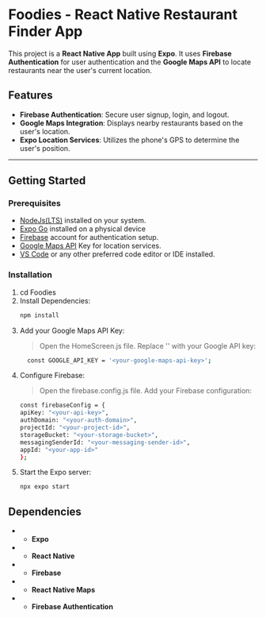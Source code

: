 # Foodies - React Native Restaurant Finder App

This project is a **React Native App** built using **Expo**. It uses **Firebase Authentication** for user authentication and the **Google Maps API** to locate restaurants near the user's current location.

## Features
- **Firebase Authentication**: Secure user signup, login, and logout.
- **Google Maps Integration**: Displays nearby restaurants based on the user's location.
- **Expo Location Services**: Utilizes the phone's GPS to determine the user's position.

---

## Getting Started

### Prerequisites
- [NodeJs(LTS)](https://nodejs.org/en) installed on your system.
- [Expo Go](https://expo.dev/go) installed on a physical device
- [Firebase](https://console.firebase.google.com/) account for authentication setup.
- [Google Maps API](https://console.cloud.google.com/) Key for location services.
- [VS Code](https://code.visualstudio.com/) or any other preferred code editor or IDE installed.

### Installation
1. cd Foodies
2. Install Dependencies:
   ```bash
   npm install
3. Add your Google Maps API Key:
    > Open the HomeScreen.js file.
    > Replace '' with your Google API key:
    ```bash
      const GOOGLE_API_KEY = '<your-google-maps-api-key>';
4. Configure Firebase:
    > Open the firebase.config.js file.
    > Add your Firebase configuration:
    ```bash
    const firebaseConfig = {
    apiKey: "<your-api-key>",
    authDomain: "<your-auth-domain>",
    projectId: "<your-project-id>",
    storageBucket: "<your-storage-bucket>",
    messagingSenderId: "<your-messaging-sender-id>",
    appId: "<your-app-id>"
    };
5. Start the Expo server:
   ```bash
   npx expo start


## Dependencies
- - **Expo**
- - **React Native**
- - **Firebase**
- - **React Native Maps**
- - **Firebase Authentication**


